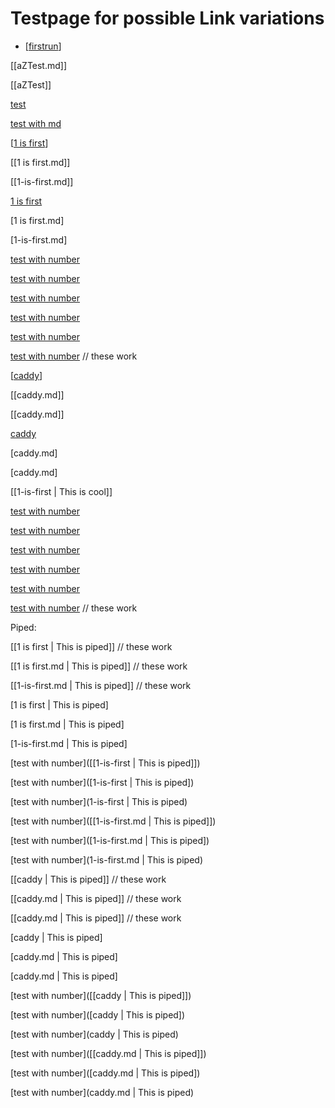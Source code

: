 # Testpage for possible Link variations

* [[firstrun]]

[[aZTest.md]]

[[aZTest]]

[test]([[aZTest]])

[test with md]([[aZTest.md]])


[[1 is first]]

[[1 is first.md]]

[[1-is-first.md]]

[1 is first]

[1 is first.md]

[1-is-first.md]

[test with number]([[1-is-first]])

[test with number]([1-is-first])

[test with number](1-is-first)

[test with number]([[1-is-first.md]])

[test with number]([1-is-first.md])

[test with number](1-is-first.md)  // these work

[[caddy]]

[[caddy.md]]

[[caddy.md]]

[caddy]

[caddy.md]

[caddy.md]

[[1-is-first | This is cool]]

[test with number]([[caddy]])

[test with number]([caddy])

[test with number](caddy)

[test with number]([[caddy.md]])

[test with number]([caddy.md])

[test with number](caddy.md)    // these work

Piped:

[[1 is first | This is piped]] // these work

[[1 is first.md | This is piped]] // these work

[[1-is-first.md | This is piped]]  // these work

[1 is first | This is piped]

[1 is first.md | This is piped]

[1-is-first.md | This is piped]

[test with number]([[1-is-first | This is piped]])

[test with number]([1-is-first | This is piped])

[test with number](1-is-first | This is piped)

[test with number]([[1-is-first.md | This is piped]])

[test with number]([1-is-first.md | This is piped])

[test with number](1-is-first.md | This is piped)  

[[caddy | This is piped]]  // these work

[[caddy.md | This is piped]]  // these work

[[caddy.md | This is piped]]  // these work

[caddy | This is piped]

[caddy.md | This is piped]

[caddy.md | This is piped]

[test with number]([[caddy | This is piped]])

[test with number]([caddy | This is piped])

[test with number](caddy | This is piped)

[test with number]([[caddy.md | This is piped]])

[test with number]([caddy.md | This is piped])

[test with number](caddy.md | This is piped)   

[//begin]: # "Autogenerated link references for markdown compatibility"
[firstrun]: ..\firstrun "Firstrun"
[1 is first]: 1-is-first "Probably first"
[caddy]: ..\Pirate-Chart\Theory\caddy "Caddy"
[//end]: # "Autogenerated link references"